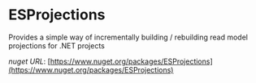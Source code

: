 # ESProjections
Provides a simple way of incrementally building / rebuilding read model projections for .NET projects

*nuget URL*: [https://www.nuget.org/packages/ESProjections](https://www.nuget.org/packages/ESProjections)
